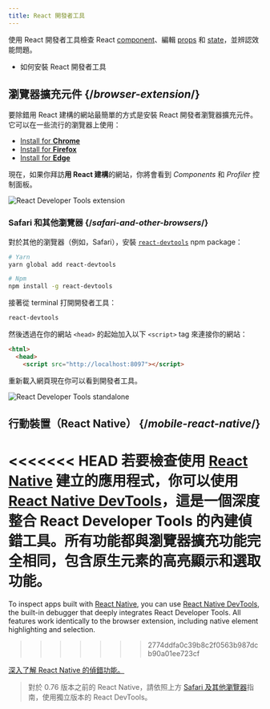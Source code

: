 ```yaml
---
title: React 開發者工具
---
```


<Intro>

使用 React 開發者工具檢查 React [component](/learn/your-first-component)、編輯 [props](/learn/passing-props-to-a-component) 和 [state](/learn/state-a-components-memory)，並辨認效能問題。

</Intro>

<YouWillLearn>

* 如何安裝 React 開發者工具

</YouWillLearn>

## 瀏覽器擴充元件 {/*browser-extension*/}

要除錯用 React 建構的網站最簡單的方式是安裝 React 開發者瀏覽器擴充元件。它可以在一些流行的瀏覽器上使用：

* [Install for **Chrome**](https://chrome.google.com/webstore/detail/react-developer-tools/fmkadmapgofadopljbjfkapdkoienihi?hl=en)
* [Install for **Firefox**](https://addons.mozilla.org/en-US/firefox/addon/react-devtools/)
* [Install for **Edge**](https://microsoftedge.microsoft.com/addons/detail/react-developer-tools/gpphkfbcpidddadnkolkpfckpihlkkil)

現在，如果你拜訪**用 React 建構**的網站，你將會看到 _Components_ 和 _Profiler_ 控制面板。

![React Developer Tools extension](/images/docs/react-devtools-extension.png)

### Safari 和其他瀏覽器 {/*safari-and-other-browsers*/}
對於其他的瀏覽器（例如，Safari），安裝 [`react-devtools`](https://www.npmjs.com/package/react-devtools) npm package：
```bash
# Yarn
yarn global add react-devtools

# Npm
npm install -g react-devtools
```

接著從 terminal 打開開發者工具：
```bash
react-devtools
```

然後透過在你的網站 `<head>` 的起始加入以下 `<script>` tag 來連接你的網站：
```html {3}
<html>
  <head>
    <script src="http://localhost:8097"></script>
```

重新載入網頁現在你可以看到開發者工具。

![React Developer Tools standalone](/images/docs/react-devtools-standalone.png)

## 行動裝置（React Native） {/*mobile-react-native*/}

<<<<<<< HEAD
若要檢查使用 [React Native](https://reactnative.dev/) 建立的應用程式，你可以使用 [React Native DevTools](https://reactnative.dev/docs/react-native-devtools)，這是一個深度整合 React Developer Tools 的內建偵錯工具。所有功能都與瀏覽器擴充功能完全相同，包含原生元素的高亮顯示和選取功能。
=======
To inspect apps built with [React Native](https://reactnative.dev/), you can use [React Native DevTools](https://reactnative.dev/docs/react-native-devtools), the built-in debugger that deeply integrates React Developer Tools. All features work identically to the browser extension, including native element highlighting and selection.
>>>>>>> 2774ddfa0c39b8c2f0563b987dcb90a01ee723cf

[深入了解 React Native 的偵錯功能。](https://reactnative.dev/docs/debugging)

> 對於 0.76 版本之前的 React Native，請依照上方 [Safari 及其他瀏覽器](#safari-and-other-browsers)指南，使用獨立版本的 React DevTools。
